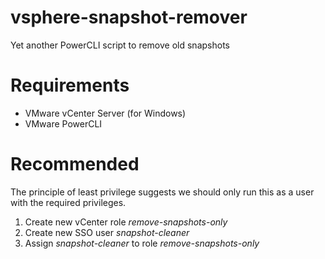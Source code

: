 # vsphere-snapshot-remover
Yet another PowerCLI script to remove old snapshots

# Requirements
* VMware vCenter Server (for Windows)
* VMware PowerCLI

# Recommended
The principle of least privilege suggests we should only run this as a user with the required privileges.

1. Create new vCenter role *remove-snapshots-only*
1. Create new SSO user *snapshot-cleaner*
1. Assign *snapshot-cleaner* to role *remove-snapshots-only*
